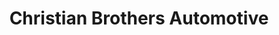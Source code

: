 ---
title: "Christian Brothers Automotive"
url: /chandler/christian-brothers-automotive/
shop: car repair
---